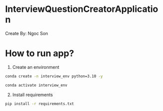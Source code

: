 # InterviewQuestionCreatorApplication
Create By: Ngoc Son
# How to run app?
1. Create an environment

```bash
conda create -n interview_env python=3.10 -y

conda activate interview_env
```

2. Install requirements
```bash
pip install -r requirements.txt
```